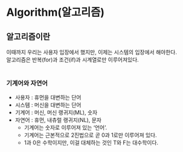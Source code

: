 # Algorithm(알고리즘)

## 알고리즘이란
이때까지 우리는 사용자 입장에서 했지만, 이제는 시스템의 입장에서 해야한다.<br>
알고리즘은 반복(for)과 조건(if)과 시계열로만 이루어져있다.<br><br>

### 기계어와 자연어
* 사용자 : 휴먼을 대변하는 단어<br>
* 시스템 : 머신을 대변하는 단어<br>
* 기계어 : 머신, 머신 랭귀지(ML), 숫자<br>
* 자연어 : 휴먼, 내츄럴 랭귀지(NL), 문자<br>
    * 기계어는 숫자로 이루어져 있는 ‘언어’.<br>
    * 기계어는 근본적으로 2진법으로 곧 0과 1로만 이루어져 있다.<br>
    * 1과 0은 수학이지만, 이걸 대체하는 것인 T와 F는 대수학이다.<br>











